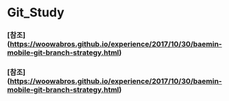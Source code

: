 # Git_Study


### [참조] (https://woowabros.github.io/experience/2017/10/30/baemin-mobile-git-branch-strategy.html)
### [참조] (https://woowabros.github.io/experience/2017/10/30/baemin-mobile-git-branch-strategy.html)
